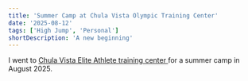 ```yaml
---
title: 'Summer Camp at Chula Vista Olympic Training Center'
date: '2025-08-12'
tags: ['High Jump', 'Personal']
shortDescription: 'A new beginning'
---
```


I went to <a href="https://trainatchulavista.com/">Chula Vista Elite Athlete training center </a> for a summer camp in August 2025.